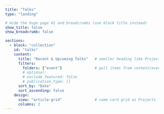```yaml
---
title: "Talks"
type: "landing"

# Hide the huge page H1 and breadcrumbs (use block title instead)
show_title: false
show_breadcrumb: false

sections:
  - block: "collection"
    id: "talks"
    content:
      title: "Recent & Upcoming Talks"   # smaller heading like Projects
      filters:
        folders: ["event"]               # pull items from content/event/*
        # optional:
        # exclude_featured: false
        # publication_type: []
      sort_by: "Date"
      sort_ascending: false
    design:
      view: "article-grid"               # same card grid as Projects
      columns: 2
---
```

